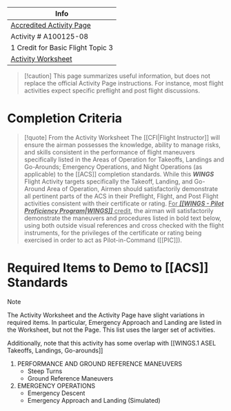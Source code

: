 | Info                                                                                                                                                                                                           |
| -------------------------------------------------------------------------------------------------------------------------------------------------------------------------------------------------------------- |
| [Accredited Activity Page](https://www.faasafety.gov/WINGS/pub/accreditedactivities/accreditedActivityViewer.aspx?aaid=%208482)                                                                                |
| Activity # A100125-08                                                                                                                                                                                          |
| 1 Credit for Basic Flight Topic 3                                                                                                                                                                              | 
| [Activity Worksheet](https://www.faasafety.gov/files/gslac/library/documents/2019/Jun/193533/ASEL%20-%20Performance%20Flight%20Maneuvers%20and%20Ground%20Reference%20Maneuvers%20-A100125-08-June%202019.pdf) |

> [!caution] This page summarizes useful information, but does not replace the official Activity Page instructions.
> For instance, most flight activities expect specific preflight and post flight discussions.

# Completion Criteria
> [!quote] From the Activity Worksheet
> The [[CFI|Flight Instructor]] will ensure the airman possesses the knowledge, ability to manage risks, and skills consistent in the performance of flight maneuvers specifically listed in the Areas of Operation for Takeoffs, Landings and Go-Arounds; Emergency Operations, and Night Operations (as applicable) to the [[ACS]] completion standards. While this ***WINGS*** Flight Activity targets specifically the Takeoff, Landing, and Go-Around Area of Operation, Airmen should satisfactorily demonstrate all pertinent parts of the ACS in their Preflight, Flight, and Post Flight activities consistent with their certificate or rating. <u>For ***[[WINGS - Pilot Proficiency Program|WINGS]]*** credit</u>, the airman will satisfactorily demonstrate the maneuvers and procedures listed in bold text below, using both outside visual references and cross checked with the flight instruments, for the privileges of the certificate or rating being exercised in order to act as Pilot-in-Command ([[PIC]]).

# Required Items to Demo to [[ACS]] Standards
> [!note]
> The Activity Worksheet and the Activity Page have slight variations in required items. In particular, Emergency Approach and Landing are listed in the Worksheet, but not the Page. This list uses the larger set of activities.
> 
> Additionally, note that this activity has some overlap with [[WINGS.1 ASEL Takeoffs, Landings, Go-arounds]]

1. PERFORMANCE AND GROUND REFERENCE MANEUVERS
	- Steep Turns
	- Ground Reference Maneuvers
2. EMERGENCY OPERATIONS
	- Emergency Descent
	- Emergency Approach and Landing (Simulated)

